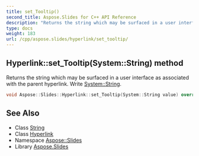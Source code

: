 ```yaml
---
title: set_Tooltip()
second_title: Aspose.Slides for C++ API Reference
description: "Returns the string which may be surfaced in a user interface as associated with the parent hyperlink. Write System::String."
type: docs
weight: 183
url: /cpp/aspose.slides/hyperlink/set_tooltip/
---
```

## Hyperlink::set_Tooltip(System::String) method


Returns the string which may be surfaced in a user interface as associated with the parent hyperlink. Write [System::String](../../../system/string/).

```cpp
void Aspose::Slides::Hyperlink::set_Tooltip(System::String value) override
```

## See Also

* Class [String](../../system/string/)
* Class [Hyperlink](./)
* Namespace [Aspose::Slides](../)
* Library [Aspose.Slides](../../)